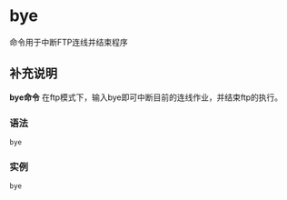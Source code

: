 #  bye

命令用于中断FTP连线并结束程序

##  补充说明

**bye命令** 在ftp模式下，输入bye即可中断目前的连线作业，并结束ftp的执行。

###  语法

    
    
    bye
    

###  实例

    
    
    bye
    

